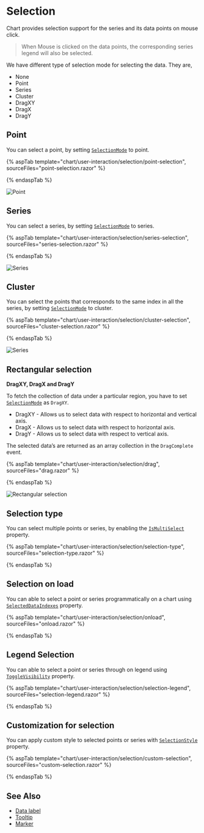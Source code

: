 <!-- markdownlint-disable MD036 -->

# Selection

Chart provides selection support for the series and its data points on mouse click.

>When Mouse is clicked on the data points, the corresponding series legend will also be selected.

We have different type of selection mode for selecting the data. They are,

* None
* Point
* Series
* Cluster
* DragXY
* DragX
* DragY

## Point

 You can select a point, by setting [`SelectionMode`](https://help.syncfusion.com/cr/blazor/) to point.

{% aspTab template="chart/user-interaction/selection/point-selection", sourceFiles="point-selection.razor" %}

{% endaspTab %}

![Point](images/selection/point-selection-razor.png)

## Series

 You can select a series, by setting [`SelectionMode`](https://help.syncfusion.com/cr/blazor/) to series.

{% aspTab template="chart/user-interaction/selection/series-selection", sourceFiles="series-selection.razor" %}

{% endaspTab %}

![Series](images/selection/series-selection-razor.png)

## Cluster

You can select the points that corresponds to the same index in all the series, by setting [`SelectionMode`](https://help.syncfusion.com/cr/blazor/) to cluster.

{% aspTab template="chart/user-interaction/selection/cluster-selection", sourceFiles="cluster-selection.razor" %}

{% endaspTab %}

![Series](images/selection/cluster-selection-razor.png)

## Rectangular selection

**DragXY, DragX and DragY**

To fetch the collection of data under a particular region, you have to set [`SelectionMode`](https://help.syncfusion.com/cr/blazor/) as `DragXY`.

* DragXY - Allows us to select data with respect to horizontal and vertical axis.
* DragX - Allows us to select data with respect to horizontal axis.
* DragY - Allows us to select data with respect to vertical axis.

The selected data’s are returned as an array collection in the `DragComplete` event.

{% aspTab template="chart/user-interaction/selection/drag", sourceFiles="drag.razor" %}

{% endaspTab %}

![Rectangular selection](images/selection/drag-razor.png)

## Selection type

You can select multiple points or series, by enabling the [`IsMultiSelect`](https://help.syncfusion.com/cr/blazor/Syncfusion.Blazor.Navigations.TabItem.html#Syncfusion_Blazor_Navigations_TabItem_Content) property.

{% aspTab template="chart/user-interaction/selection/selection-type", sourceFiles="selection-type.razor" %}

{% endaspTab %}

## Selection on load

You can able to select a point or series programmatically on a chart using
[`SelectedDataIndexes`](https://help.syncfusion.com/cr/blazor/Syncfusion.Blazor.PivotView.PivotCellSelectedEventArgs.html#Syncfusion_Blazor_PivotView_PivotCellSelectedEventArgs_SelectedCellsInfo)
property.

{% aspTab template="chart/user-interaction/selection/onload", sourceFiles="onload.razor" %}

{% endaspTab %}

## Legend Selection

You can able to select a point or series through on legend using
[`ToggleVisibility`](https://help.syncfusion.com/cr/blazor/Syncfusion.Blazor.Charts.ChartLegendSettings.html) property.

{% aspTab template="chart/user-interaction/selection/selection-legend", sourceFiles="selection-legend.razor" %}

{% endaspTab %}

## Customization for selection

You can apply custom style to selected points or series with [`SelectionStyle`](https://help.syncfusion.com/cr/blazor/Syncfusion.Blazor.Charts.ChartSeries.html#Syncfusion_Blazor_Charts_ChartSeries_SelectionStyle)
property.

{% aspTab template="chart/user-interaction/selection/custom-selection", sourceFiles="custom-selection.razor" %}

{% endaspTab %}

## See Also

* [Data label](./data-labels)
* [Tooltip](./tool-tip)
* [Marker](./data-markers)